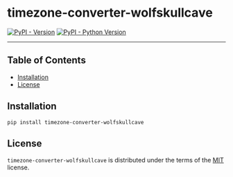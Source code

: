 # timezone-converter-wolfskullcave

[![PyPI - Version](https://img.shields.io/pypi/v/timezone-converter-wolfskullcave.svg)](https://pypi.org/project/timezone-converter-wolfskullcave)
[![PyPI - Python Version](https://img.shields.io/pypi/pyversions/timezone-converter-wolfskullcave.svg)](https://pypi.org/project/timezone-converter-wolfskullcave)

-----

## Table of Contents

- [Installation](#installation)
- [License](#license)

## Installation

```console
pip install timezone-converter-wolfskullcave
```

## License

`timezone-converter-wolfskullcave` is distributed under the terms of the [MIT](https://spdx.org/licenses/MIT.html) license.
